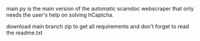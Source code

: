 main.py is the main version of the automatic scamdoc webscraper that only needs the user's help on solving hCaptcha.

download main branch zip to get all requirements and don't forget to read the readme.txt
